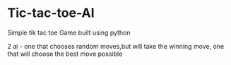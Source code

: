 # Tic-tac-toe-AI
Simple tik tac toe Game built using python

2 ai - one that chooses random moves,but will take the winning move, one that will choose the best move possible
